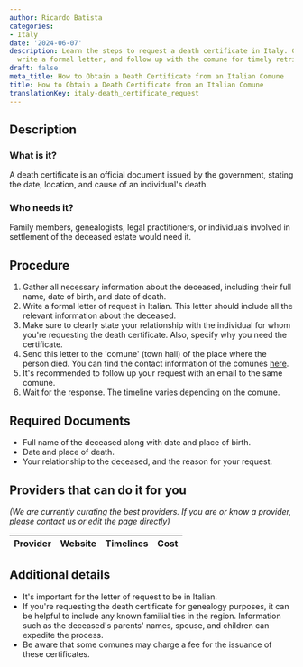 ```yaml
---
author: Ricardo Batista
categories:
- Italy
date: '2024-06-07'
description: Learn the steps to request a death certificate in Italy. Gather information,
  write a formal letter, and follow up with the comune for timely retrieval.
draft: false
meta_title: How to Obtain a Death Certificate from an Italian Comune
title: How to Obtain a Death Certificate from an Italian Comune
translationKey: italy-death_certificate_request
---
```


## Description
### What is it?
A death certificate is an official document issued by the government, stating the date, location, and cause of an individual's death.

### Who needs it?
Family members, genealogists, legal practitioners, or individuals involved in settlement of the deceased estate would need it. 

## Procedure
1. Gather all necessary information about the deceased, including their full name, date of birth, and date of death.
2. Write a formal letter of request in Italian. This letter should include all the relevant information about the deceased. 
3. Make sure to clearly state your relationship with the individual for whom you're requesting the death certificate. Also, specify why you need the certificate.
4. Send this letter to the 'comune' (town hall) of the place where the person died. You can find the contact information of the comunes [here](http://www.comuni-italiani.it/).
5. It's recommended to follow up your request with an email to the same comune. 
6. Wait for the response. The timeline varies depending on the comune.

## Required Documents
- Full name of the deceased along with date and place of birth.
- Date and place of death.
- Your relationship to the deceased, and the reason for your request.

## Providers that can do it for you

_(We are currently curating the best providers. If you are or know a provider, please contact us or edit the page directly)_

| Provider        |     Website     |     Timelines    |       Cost      |
| --------------- | --------------- |  :-------------: | :-------------: |

## Additional details
- It's important for the letter of request to be in Italian.
- If you're requesting the death certificate for genealogy purposes, it can be helpful to include any known familial ties in the region. Information such as the deceased's parents' names, spouse, and children can expedite the process.
- Be aware that some comunes may charge a fee for the issuance of these certificates.